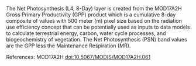 The Net Photosynthesis (L4, 8-Day) layer is created from the MOD17A2H Gross Primary Productivity (GPP) product which is a cumulative 8-day composite of values with 500 meter (m) pixel size based on the radiation use efficiency concept that can be potentially used as inputs to data models to calculate terrestrial energy, carbon, water cycle processes, and biogeochemistry of vegetation. The Net Photosynthesis (PSN) band values are the GPP less the Maintenance Respiration (MR).

References: MOD17A2H [doi:10.5067/MODIS/MOD17A2H.061](https://doi.org/10.5067/MODIS/MOD17A2H.061)
